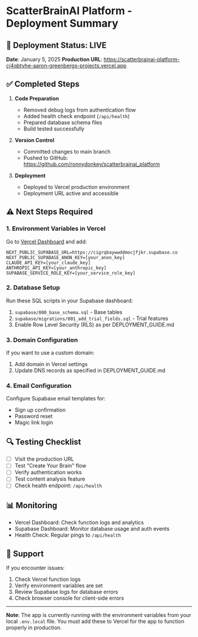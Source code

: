 # ScatterBrainAI Platform - Deployment Summary

## 🚀 Deployment Status: LIVE

**Date**: January 5, 2025
**Production URL**: https://scatterbrainai-platform-cj4qbtyhe-aaron-greenbergs-projects.vercel.app

## ✅ Completed Steps

1. **Code Preparation**
   - Removed debug logs from authentication flow
   - Added health check endpoint (`/api/health`)
   - Prepared database schema files
   - Build tested successfully

2. **Version Control**
   - Committed changes to main branch
   - Pushed to GitHub: https://github.com/ronnydonkey/scatterbrainai_platform

3. **Deployment**
   - Deployed to Vercel production environment
   - Deployment URL active and accessible

## ⚠️ Next Steps Required

### 1. Environment Variables in Vercel
Go to [Vercel Dashboard](https://vercel.com/aaron-greenbergs-projects/scatterbrainai-platform/settings/environment-variables) and add:

```
NEXT_PUBLIC_SUPABASE_URL=https://cigrqbaywwddmocjfjkr.supabase.co
NEXT_PUBLIC_SUPABASE_ANON_KEY=[your_anon_key]
CLAUDE_API_KEY=[your_claude_key]
ANTHROPIC_API_KEY=[your_anthropic_key]
SUPABASE_SERVICE_ROLE_KEY=[your_service_role_key]
```

### 2. Database Setup
Run these SQL scripts in your Supabase dashboard:
1. `supabase/000_base_schema.sql` - Base tables
2. `supabase/migrations/001_add_trial_fields.sql` - Trial features
3. Enable Row Level Security (RLS) as per DEPLOYMENT_GUIDE.md

### 3. Domain Configuration
If you want to use a custom domain:
1. Add domain in Vercel settings
2. Update DNS records as specified in DEPLOYMENT_GUIDE.md

### 4. Email Configuration
Configure Supabase email templates for:
- Sign up confirmation
- Password reset
- Magic link login

## 🔍 Testing Checklist

- [ ] Visit the production URL
- [ ] Test "Create Your Brain" flow
- [ ] Verify authentication works
- [ ] Test content analysis feature
- [ ] Check health endpoint: `/api/health`

## 📊 Monitoring

- Vercel Dashboard: Check function logs and analytics
- Supabase Dashboard: Monitor database usage and auth events
- Health Check: Regular pings to `/api/health`

## 🛟 Support

If you encounter issues:
1. Check Vercel function logs
2. Verify environment variables are set
3. Review Supabase logs for database errors
4. Check browser console for client-side errors

---

**Note**: The app is currently running with the environment variables from your local `.env.local` file. You must add these to Vercel for the app to function properly in production.